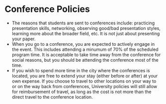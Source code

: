 # Conference Policies

- The reasons that students are sent to conferences include: practicing presentation skills, networking, observing good/bad presentation styles, learning more about the broader field, etc. It is not just about presenting your paper.
- When you go to a conference, you are expected to actively engage in the event. This includes attending a minumum of 70% of the scheduled program time. It is acceptable to take time away from the conference for social reasons, but you should be attending the conference most of the time.
- If you wish to spend more time in the city where the conferences is located, you are free to extend your stay (either before or after) at your own expense. If you choose to travel to other locations on your way to or on the way back from conferences, University policies will still allow for reimbursement of travel, as long as the cost is not more than the direct travel to the conference location.  
